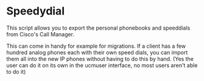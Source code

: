Speedydial
==========

This script allows you to export the personal phonebooks and speeddials from Cisco's Call Manager.

This can come in handy for example for migrations.
If a client has a few hundred analog phones each with their own speed dials, you can import them all into the new IP phones without having to do this by hand.
(Yes the user can do it on its own in the ucmuser interface, no most users aren't able to do it)
